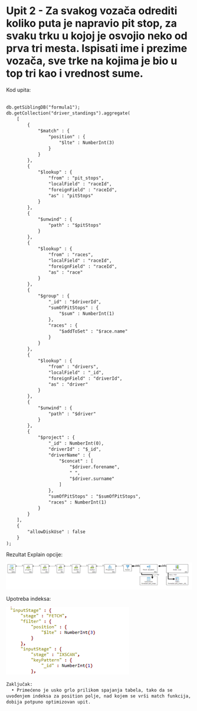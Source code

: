 # Upit 2 - Za svakog vozača odrediti koliko puta je napravio pit stop, za svaku trku u kojoj je osvojio neko od prva tri mesta. Ispisati ime i prezime vozača, sve trke na kojima je bio u top tri kao i vrednost sume.

Kod upita:

~~~

db.getSiblingDB("formula1");
db.getCollection("driver_standings").aggregate(
    [
        {
            "$match" : {
                "position" : {
                    "$lte" : NumberInt(3)
                }
            }
        }, 
        {
            "$lookup" : {
                "from" : "pit_stops",
                "localField" : "raceId",
                "foreignField" : "raceId",
                "as" : "pitStops"
            }
        }, 
        {
            "$unwind" : {
                "path" : "$pitStops"
            }
        }, 
        {
            "$lookup" : {
                "from" : "races",
                "localField" : "raceId",
                "foreignField" : "raceId",
                "as" : "race"
            }
        }, 
        {
            "$group" : {
                "_id" : "$driverId",
                "sumOfPitStops" : {
                    "$sum" : NumberInt(1)
                },
                "races" : {
                    "$addToSet" : "$race.name"
                }
            }
        }, 
        {
            "$lookup" : {
                "from" : "drivers",
                "localField" : "_id",
                "foreignField" : "driverId",
                "as" : "driver"
            }
        }, 
        {
            "$unwind" : {
                "path" : "$driver"
            }
        }, 
        {
            "$project" : {
                "_id" : NumberInt(0),
                "driverId" : "$_id",
                "driverName" : {
                    "$concat" : [
                        "$driver.forename",
                        " ",
                        "$driver.surname"
                    ]
                },
                "sumOfPitStops" : "$sumOfPitStops",
                "races" : NumberInt(1)
            }
        }
    ], 
    {
        "allowDiskUse" : false
    }
);

~~~

Rezultat Explain opcije:

![Alt text](/v2/andrija/query_2/query_2_explain.png)

Upotreba indeksa:

![Alt text](/v2/andrija/query_2/query_2_index.png)

~~~
Zaključak:
  • Primećeno je usko grlo prilikom spajanja tabela, tako da se uvođenjem indeksa za position polje, nad kojem se vrši match funkcija, dobija potpuno optimizovan upit.
~~~